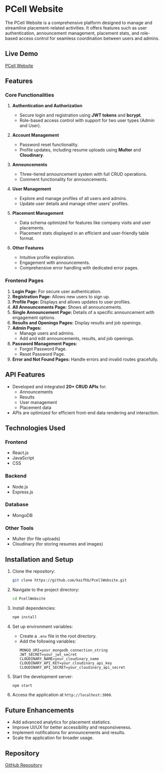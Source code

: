 # PCell Website

The PCell Website is a comprehensive platform designed to manage and streamline placement-related activities. It offers features such as user authentication, announcement management, placement stats, and role-based access control for seamless coordination between users and admins.

## Live Demo

[PCell Website](https://pcell-frontend-deploy-iok8.vercel.app/)

## Features

### Core Functionalities
1. **Authentication and Authorization**
   - Secure login and registration using **JWT tokens** and **bcrypt**.
   - Role-based access control with support for two user types (Admin and User).

2. **Account Management**
   - Password reset functionality.
   - Profile updates, including resume uploads using **Multer** and **Cloudinary**.

3. **Announcements**
   - Three-tiered announcement system with full CRUD operations.
   - Comment functionality for announcements.

4. **User Management**
   - Explore and manage profiles of all users and admins.
   - Update user details and manage other users' profiles.

5. **Placement Management**
   - Data schema optimized for features like company visits and user placements.
   - Placement stats displayed in an efficient and user-friendly table format.

6. **Other Features**
   - Intuitive profile exploration.
   - Engagement with announcements.
   - Comprehensive error handling with dedicated error pages.

### Frontend Pages
1. **Login Page:** For secure user authentication.
2. **Registration Page:** Allows new users to sign up.
3. **Profile Page:** Displays and allows updates to user profiles.
4. **All Announcements Page:** Shows all announcements.
5. **Single Announcement Page:** Details of a specific announcement with engagement options.
6. **Results and Openings Pages:** Display results and job openings.
7. **Admin Pages:**
   - Manage users and admins.
   - Add and edit announcements, results, and job openings.
8. **Password Management Pages:**
   - Forgot Password Page.
   - Reset Password Page.
9. **Error and Not Found Pages:** Handle errors and invalid routes gracefully.

## API Features
- Developed and integrated **20+ CRUD APIs** for:
  - Announcements
  - Results
  - User management
  - Placement data
- APIs are optimized for efficient front-end data rendering and interaction.

## Technologies Used

### Frontend
- React.js
- JavaScript
- CSS

### Backend
- Node.js
- Express.js

### Database
- MongoDB

### Other Tools
- Multer (for file uploads)
- Cloudinary (for storing resumes and images)

## Installation and Setup

1. Clone the repository:
   ```bash
   git clone https://github.com/kaifhb/PcellWebsite.git
   ```

2. Navigate to the project directory:
   ```bash
   cd PcellWebsite
   ```

3. Install dependencies:
   ```bash
   npm install
   ```

4. Set up environment variables:
   - Create a `.env` file in the root directory.
   - Add the following variables:
     ```
     MONGO_URI=your_mongodb_connection_string
     JWT_SECRET=your_jwt_secret
     CLOUDINARY_NAME=your_cloudinary_name
     CLOUDINARY_API_KEY=your_cloudinary_api_key
     CLOUDINARY_API_SECRET=your_cloudinary_api_secret
     ```

5. Start the development server:
   ```bash
   npm start
   ```

6. Access the application at `http://localhost:3000`.

## Future Enhancements
- Add advanced analytics for placement statistics.
- Improve UI/UX for better accessibility and responsiveness.
- Implement notifications for announcements and results.
- Scale the application for broader usage.

## Repository

[GitHub Repository](https://github.com/kaifhb/PcellWebsite)
